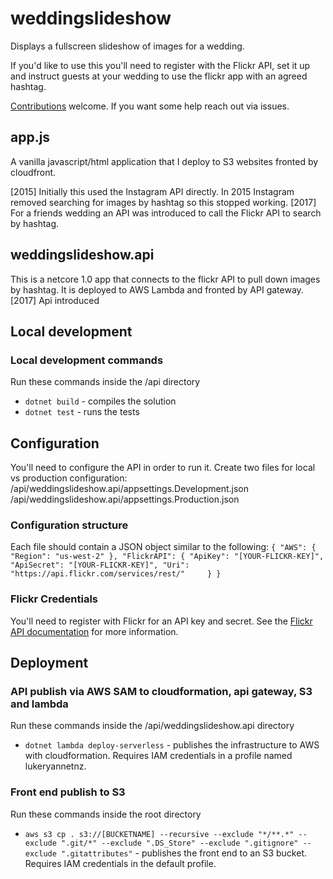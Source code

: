 # weddingslideshow
Displays a fullscreen slideshow of images for a wedding.

If you'd like to use this you'll need to register with the Flickr API, set it up and instruct guests at your wedding to use the flickr app with an agreed hashtag. 

[Contributions](CONTRIBUTIONS.md) welcome. If you want some help reach out via issues.

## app.js
A vanilla javascript/html application that I deploy to S3 websites fronted by cloudfront. 

[2015] Initially this used the Instagram API directly. In 2015 Instagram removed searching for images by hashtag so this stopped working. 
[2017] For a friends wedding an API was introduced to call the Flickr API to search by hashtag.   

## weddingslideshow.api
This is a netcore 1.0 app that connects to the flickr API to pull down images by hashtag. It is deployed to AWS Lambda and fronted by API gateway.
[2017] Api introduced

## Local development 
### Local development commands
Run these commands inside the /api directory
* `dotnet build` - compiles the solution
* `dotnet test` - runs the tests

## Configuration
You'll need to configure the API in order to run it. 
Create two files for local vs production configuration:
/api/weddingslideshow.api/appsettings.Development.json
/api/weddingslideshow.api/appsettings.Production.json

### Configuration structure
Each file should contain a JSON object similar to the following:
`{
  "AWS": {
    "Region": "us-west-2"
  },
  "FlickrAPI": {
    "ApiKey": "[YOUR-FLICKR-KEY]",
    "ApiSecret": "[YOUR-FLICKR-KEY]",
    "Uri": "https://api.flickr.com/services/rest/"    
  }
}`

### Flickr Credentials
You'll need to register with Flickr for an API key and secret. See the [Flickr API documentation](https://www.flickr.com/services/api/misc.overview.html) for more information.

## Deployment
### API publish via AWS SAM to cloudformation, api gateway, S3 and lambda
Run these commands inside the /api/weddingslideshow.api directory
* `dotnet lambda deploy-serverless` - publishes the infrastructure to AWS with cloudformation. Requires IAM credentials in a profile named lukeryannetnz.

### Front end publish to S3
Run these commands inside the root directory
* `aws s3 cp . s3://[BUCKETNAME] --recursive --exclude "*/**.*" --exclude ".git/*" --exclude ".DS_Store" --exclude ".gitignore" --exclude ".gitattributes"` - publishes the front end to an S3 bucket. Requires IAM credentials in the default profile.
